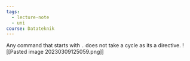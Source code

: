 ```yaml
---
tags:
  - lecture-note
  - uni
course: Datateknik
---
```

Any command that starts with `.` does not take a cycle as its a directive.
![[Pasted image 20230309125059.png]]
